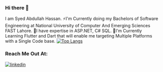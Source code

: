 ### Hi there 👋
I am Syed Abdullah Hassan. 
⚡I'm Currently doing my Bachelors of Software Engineering at National University of Computer And Emerging Sciences FAST Lahore.
🔭I have expertise in ASP.NET, C# SQL. 
🌱I'm Currently Learning Flutter and Dart that will enable me targeting Multiple Platforms with a Single Code base.
[![Top Langs](https://github-readme-stats.vercel.app/api/top-langs/?username=SyedAbdullahh)](https://github.com/SyedAbdullahh/github-readme-stats)
### Reach Me Out At:

[![linkedin](https://img.shields.io/badge/linkedin-0A66C2?style=for-the-badge&logo=linkedin&logoColor=white)](https://www.linkedin.com/in/syed-abdullah-hassan-a17286215/)

<!--
**SyedAbdullahh/SyedAbdullahh** is a ✨ _special_ ✨ repository because its `README.md` (this file) appears on your GitHub profile.

Here are some ideas to get you started:

-  I’m currently working on ...
-  I’m currently learning ...
- 👯 I’m looking to collaborate on ...
- 🤔 I’m looking for help with ...
- 💬 Ask me about ...
- 📫 How to reach me: ...
- 😄 Pronouns: ...
-  Fun fact: ...
-->
